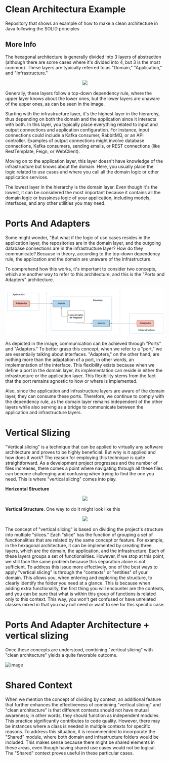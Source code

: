 # Clean Architectura Example
Repository that shows an example of how to make a clean architecture in Java following the SOLID principles

## More Info
The hexagonal architecture is generally divided into 3 layers of abstraction (although there are some cases where it's divided into 4, but 3 is the most common). These layers are typically referred to as "Domain," "Application," and "Infrastructure."

<p user-select="none" align="center">
  <img src="https://refactorizando.com/wp-content/uploads/2020/11/Arquitectura-Hexagonal.png"/>
</p>

Generally, these layers follow a top-down dependency rule, where the upper layer knows about the lower ones, but the lower layers are unaware of the upper ones, as can be seen in the image.

Starting with the infrastructure layer, it's the highest layer in the hierarchy, thus depending on both the domain and the application since it interacts with both. In this layer, you typically place everything related to input and output connections and application configuration. For instance, input connections could include a Kafka consumer, RabbitMQ, or an API controller. Examples of output connections might involve database connections, Kafka consumers, sending emails, or REST connections (like RestTemplate, Feign, or WebClient).

Moving on to the application layer, this layer doesn't have knowledge of the infrastructure but knows about the domain. Here, you usually place the logic related to use cases and where you call all the domain logic or other application services.

The lowest layer in the hierarchy is the domain layer. Even though it's the lowest, it can be considered the most important because it contains all the domain logic or bussiness logic of your application, including models, interfaces, and any other utilities you may need.

# Ports And Adapters

Some might wonder, "But what if the logic of use cases resides in the application layer, the repositories are in the domain layer, and the outgoing database connections are in the infrastructure layer? How do they communicate? Because in theory, according to the top-down dependency rule, the application and the domain are unaware of the infrastructure.

To comprehend how this works, it's important to consider two concepts, which are another way to refer to this architecture, and this is the "Ports and Adapters" architecture.

<p user-select="none" align="center">
  <img src="https://raw.githubusercontent.com/MarcossIC/architecture-example/main/architectureExample.png"/>
</p>

As depicted in the image, communication can be achieved through "Ports" and "Adapters." To better grasp this concept, when we refer to a "port," we are essentially talking about interfaces. "Adapters," on the other hand, are nothing more than the adaptation of a port, in other words, an implementation of the interface. This flexibility exists because when we define a port in the domain layer, its implementation can reside in either the infrastructure or the application layer. This flexibility stems from the fact that the port remains agnostic to how or where  is implemented.

Also, since the application and infrastructure layers are aware of the domain layer, they can consume these ports. Therefore, we continue to comply with the dependency rule, as the domain layer remains independent of the other layers while also serving as a bridge to communicate between the application and infrastructure layers.

# Vertical Slizing 
"Vertical slicing" is a technique that can be applied to virtually any software architecture and proves to be highly beneficial. But why is it applied and how does it work? The reason for employing this technique is quite straightforward. As a development project progresses and the number of files increases, there comes a point where navigating through all these files can become challenging and confusing when trying to find the one you need. This is where "vertical slicing" comes into play.

**Horizontal Structure**
<p user-select="none" align="center">
  <img src="https://xurxodev.com/content/images/2017/02/Horizontal_Slice.png"/>
</p>

**Vertical Structure**. One way to do it might look like this
<p user-select="none" align="center">
  <img src="https://xurxodev.com/content/images/2017/03/Vertical-Slice.png"/>
</p>

The concept of "vertical slicing" is based on dividing the project's structure into multiple "slices." Each "slice" has the function of grouping a set of functionalities that are related by the same concept or feature. For example, in the hexagonal architecture, it can be implemented by creating three layers, which are the domain, the application, and the infrastructure. Each of these layers groups a set of functionalities. However, if we stop at this point, we still face the same problem because this separation alone is not sufficient. To address this issue more effectively, one of the best ways to apply "vertical slicing" is through the "contexts" or "entities" of your domain. This allows you, when entering and exploring the structure, to clearly identify the folder you need at a glance. This is because when adding extra functionality, the first thing you will encounter are the contexts, and you can be sure that what is within this group of functions is related only to this context. This way, you won't get confused or have unrelated classes mixed in that you may not need or want to see for this specific case.

# Ports And Adapter Architecture + vertical slizing
Once these concepts are understood, combining "vertical slicing" with "clean architecture" yields a quite favorable outcome.

![image](https://github.com/MarcossIC/architecture-example/assets/112729111/46e062c8-f901-485f-aab4-41d1625a1d3f)

# Shared Context
When we mention the concept of dividing by context, an additional feature that further enhances the effectiveness of combining "vertical slicing" and "clean architecture" is that different contexts should not have mutual awareness; in other words, they should function as independent modules. This practice significantly contributes to code quality. However, there may be instances where a class is needed in multiple contexts for specific reasons. To address this situation, it is recommended to incorporate the "Shared" module, where both domain and infrastructure folders would be included. This makes sense because there might be shared elements in these areas, even though having shared use cases would not be logical. The "Shared" context proves useful in these particular cases.
